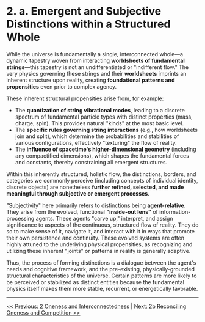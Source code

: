 # **2. a. Emergent and Subjective Distinctions within a Structured Whole**

While the universe is fundamentally a single, interconnected whole—a dynamic tapestry woven from interacting **worldsheets of fundamental strings**—this tapestry is not an undifferentiated or "indifferent flow." The very physics governing these strings and their **worldsheets** imprints an inherent structure upon reality, creating **foundational patterns and propensities** even prior to complex agency.

These inherent structural propensities arise from, for example:

- The **quantization of string vibrational modes**, leading to a discrete spectrum of fundamental particle types with distinct properties (mass, charge, spin). This provides natural "kinds" at the most basic level.
- The **specific rules governing string interactions** (e.g., how worldsheets join and split), which determine the probabilities and stabilities of various configurations, effectively "texturing" the flow of reality.
- The **influence of spacetime's higher-dimensional geometry** (including any compactified dimensions), which shapes the fundamental forces and constants, thereby constraining all emergent structures.

Within this inherently structured, holistic flow, the distinctions, borders, and categories we commonly perceive (including concepts of individual identity, discrete objects) are nonetheless **further refined, selected, and made meaningful through subjective or emergent processes**.

"Subjectivity" here primarily refers to distinctions being **agent-relative**. They arise from the evolved, functional **"inside-out lens"** of information-processing agents. These agents "carve up," interpret, and assign significance to aspects of the continuous, structured flow of reality. They do so to make sense of it, navigate it, and interact with it in ways that promote their own persistence and continuity. These evolved systems are often highly attuned to the underlying physical propensities, as recognizing and utilizing these inherent "joints" or patterns in reality is generally adaptive.

Thus, the process of forming distinctions is a dialogue between the agent's needs and cognitive framework, and the pre-existing, physically-grounded structural characteristics of the universe. Certain patterns are more likely to be perceived or stabilized as distinct entities because the fundamental physics itself makes them more stable, recurrent, or energetically favorable.

---

[<< Previous: 2 Oneness and Interconnectedness](2-oneness-interconnectedness.md) | [Next: 2b Reconciling Oneness and Competition >>](2b-reconciling-oneness-and-competition.md)